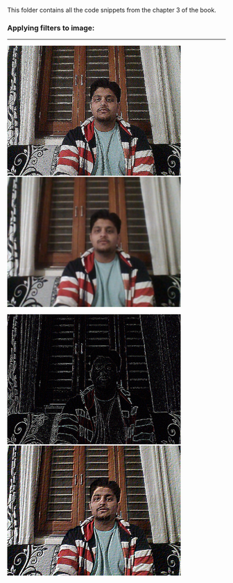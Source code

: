 
This folder contains all the code snippets from the chapter 3 of the book. 


### Applying filters to image:
_______________________________________________________________________________________________________________________________


<p
  <img title="Original Image" src="OriginalImage.jpg" width="300" />
</p>



<p float="left">
  <img title= "Sharp Filter" src="sharpFilter.jpg" alt="Shrp Filter" width="400" />
  <img title="Blur Filter" src="blurFilter.jpg" alt="Blur Filter" width="400" /> 
</p>



<p float="left">
  <img title= "Edge Filter" src="edgeFilter.jpg" width="400" />
  <img title= "emboss Filter" src="embossFilter.jpg" width="400" /> 
</p>

